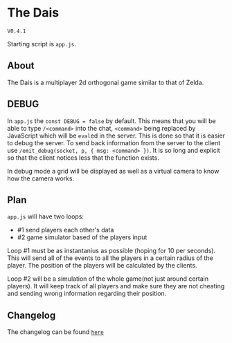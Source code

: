 # The Dais
`V0.4.1`

Starting script is `app.js`.

## About

The Dais is a multiplayer 2d orthogonal game similar to that of Zelda.

## DEBUG

In `app.js` the `const DEBUG = false` by default. This means that you will be able to type `/<command>` into the chat, `<command>` being replaced by JavaScript which will be `eval`ed in the server. This is done so that it is easier to debug the server. To send back information from the server to the client use `/emit_debug(socket, p, { msg: <command> })`. It is so long and explicit so that the client notices less that the function exists.

In debug mode a grid will be displayed as well as a virtual camera to know how the camera works.

## Plan

`app.js` will have two loops:
- #1 send players each other's data
- #2 game simulator based of the players input

Loop #1 must be as instantanius as possible (hoping for 10 per seconds). This will send all of the events to all the players in a certain radius of the player. The position of the players will be calculated by the clients.

Loop #2 will be a simulation of the whole game(not just around certain players). It will keep track of all players and make sure they are not cheating and sending wrong information regarding their position.

## Changelog

The changelog can be found [`here`](CHANGELOG.md)

